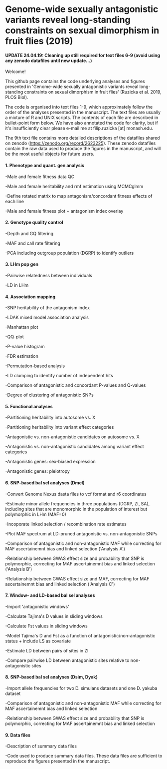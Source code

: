 # Genome-wide sexually antagonistic variants reveal long-standing constraints on sexual dimorphism in fruit flies (2019)


#### UPDATE 24.04.19: Cleaning up still required for text files 6-9 (avoid using any zenodo datafiles until new update...)


Welcome!

This github page contains the code underlying analyses and figures presented in 'Genome-wide sexually antagonistic variants reveal long-standing constraints on sexual dimorphism in fruit flies' (Ruzicka et al. 2019, PLOS Biol). 

The code is organised into text files 1-9, which approximately follow the order of the analyses presented in the manuscript. The text files are usually a mixture of R and UNIX scripts. The contents of each file are described in bullet-point form below. We have also annotated the code for clarity, but if it's insufficiently clear please e-mail me at filip.ruzicka [at] monash.edu.

The 9th text file contains more detailed descriptions of the datafiles shared on zenodo (https://zenodo.org/record/2623225). These zenodo datafiles contain the raw data used to produce the figures in the manuscript, and will be the most useful objects for future users.


#### 1. Phenotype and quant. gen analysis

-Male and female fitness data QC

-Male and female heritability and rmf estimation using MCMCglmm

-Define rotated matrix to map antagonism/concordant fitness effects of each line

-Male and female fitness plot + antagonism index overlay

#### 2. Genotype quality control

-Depth and GQ filtering

-MAF and call rate filtering

-PCA including outgroup population (DGRP) to identify outliers

#### 3. LHm pop gen

-Pairwise relatedness between individuals

-LD in LHm

#### 4. Association mapping

-SNP heritability of the antagonism index

-LDAK mixed model association analysis

-Manhattan plot

-QQ-plot

-P-value histogram

-FDR estimation

-Permutation-based analysis

-LD clumping to identify number of independent hits

-Comparison of antagonistic and concordant P-values and Q-values

-Degree of clustering of antagonistic SNPs

#### 5. Functional analyses

-Partitioning heritability into autosome vs. X

-Partitioning heritability into variant effect categories

-Antagonistic vs. non-antagonistic candidates on autosome vs. X 

-Antagonistic vs. non-antagonistic candidates among variant effect categories

-Antagonistic genes: sex-biased expression

-Antagonistic genes: pleiotropy

#### 6. SNP-based bal sel analyses (Dmel)

-Convert Genome Nexus dasta files to vcf format and r6 coordinates

-Estimate minor allele frequencies in three populations (DGRP, ZI, SA), including sites that are monomorphic in the population of interest but polymorphic in LHm (MAF=0)

-Incoporate linked selection / recombination rate estimates

-Plot MAF spectrum at LD-pruned antagonistic vs. non-antagonistic SNPs

-Comparison of antagonistic and non-antagonistic MAF while correcting for MAF ascertainemnt bias and linked selection ('Analysis A')

-Relationship between GWAS effect size and probability that SNP is polymorphic, correcting for MAF ascertainemnt bias and linked selection ('Analysis B')

-Relationship between GWAS effect size and MAF, correcting for MAF ascertainemnt bias and linked selection ('Analysis C')

#### 7. Window- and LD-based bal sel analyses

-Import 'antagonistic windows'

-Calculate Tajima's D values in sliding windows

-Calculate Fst values in sliding windows

-Model Tajima's D and Fst as a function of antagonistic/non-antagonistic status + include LS as covariate

-Estimate LD between pairs of sites in ZI 

-Compare pairwise LD between antagonistic sites relative to non-antagonistic sites

#### 8. SNP-based bal sel analyses (Dsim, Dyak)

-Import allele frequencies for two D. simulans datasets and one D. yakuba dataset

-Comparison of antagonistic and non-antagonistic MAF while correcting for MAF ascertainemnt bias and linked selection

-Relationship between GWAS effect size and probability that SNP is polymorphic, correcting for MAF ascertainemnt bias and linked selection

#### 9. Data files

-Description of summary data files 

-Code used to produce summary data files. These data files are sufficient to reproduce the figures presented in the manuscript.

